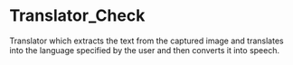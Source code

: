 # Translator_Check
Translator which extracts the text from the captured image and translates into the language specified by the user and then converts it into speech.
